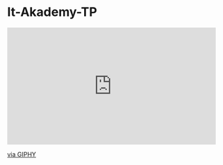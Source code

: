
# It-Akademy-TP
<iframe src="https://giphy.com/embed/AMawrNmL5ztEcF4vm0" width="480" height="270" frameBorder="0" class="giphy-embed" allowFullScreen></iframe><p><a href="https://giphy.com/gifs/mlb-smile-stroman-marcusstroman-AMawrNmL5ztEcF4vm0">via GIPHY</a></p>